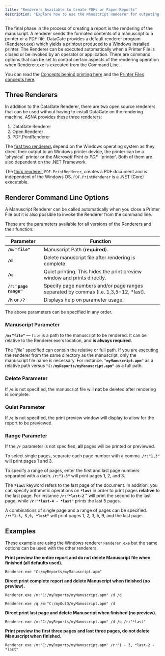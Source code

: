 ```yaml
---
title: "Renderers Available to Create PDFs or Paper Reports"
description: "Explore how to use the Manuscript Renderer for outputing to a printer, including the command line options."
---
```


The final phase in the process of creating a report is the rendering of the manuscript. A renderer sends the formated contents of a manuscript to a printer or a PDF file. DataGate provides a default renderer program (Renderer.exe) which yields a printout produced to a Windows installed printer. The Renderer can be executed automatically when a Printer File is closed or be invoked by an operator or application. There are command options that can be set to control certain aspects of the rendering operation when Renderer.exe is executed from the Command Line.

You can read the [Concepts behind printing here](/concepts/printing/printing-introduction.html) and the [Printer Files concepts here](/concepts/printing/printer-files.html).

## Three Renderers
In addition to the DataGate Renderer, there are two open source renderers that can be used without having to install DataGate on the rendering machine. ASNA provides these three renderers:
 1. DataGate Renderer
 2. Open.Renderer
 3. PDF.PrintRenderer

The [first two renderers](/manuals/hosting/mom/rendering-in-windows.html) depend on the Windows operating system as they direct their output to an Windows printer device, the printer can be a 'physical' printer or the _Microsoft Print to PDF_ &nbsp;'printer'. Both of them are also dependent on the .NET Framework.
 
The [third renderer](/manuals/hosting/mom/rendering-in-linux.html), `PDF.PrintRenderer`, creates a PDF document and is independent of the Windows OS. `PDF.PrintRenderer` is a .NET (Core) executable.

## Renderer Command Line Options

A Manuscript Renderer can be called automatically when you close a Printer File but it is also possible to invoke the Renderer from the command line.

These are the parameters available for all versions of the Renderers and their function:

| Parameter | Function
| --------- | --------
| **`/m:"file"`** | Manuscript Path (**required**).
| **`/d`** | Delete manuscript file after rendering is complete.
| **`/q`** | Quiet printing. This hides the print preview window and prints directly.
| **`/r:"page range"`** | Specify page numbers and/or page ranges separated by commas (i.e. 1,3,5-12, *last).
| **`/h`** or **`/?`** | Displays help on parameter usage.

The above parameters can be specified in any order.

### Manuscript Parameter
**`/m:"file"`** — `file` is a path to the manuscript to be rendered. It can be relative to the Renderer.exe's location, and **is always required**.

The "_file_" specified can contain the relative or full path. If you are executing the renderer from the same directory as the manuscript, only the manuscript file name is necessary. For instance. **`"myManuscript.apm"`** as a relative path versus **`"C:/myReports/myManuscript.apm"`** as a full path.

### Delete Parameter
If **`/d`** is not specified, the manuscript file will **not** be deleted after rendering is complete.

### Quiet Parameter
If **`/q`** is not specified, the print preview window will display to allow for the report to be previewed.

### Range Parameter
If the **`/r`** parameter is not specified, **all** pages will be printed or previewed. 

To select single pages, separate each page number with a comma. **`/r:"1,3"`** will print pages 1 and 3. 

To specify a range of pages, enter the first and last page numbers separated with a dash. **`/r:"1-3"`** will print pages 1, 2, and 3.  

The **`*last`** keyword refers to the last page of the document. In addition, you can specify arithmetic operations on **`*last`** in order to print pages **relative** to the last page. For instance **`/r:"*last-2`** " will print the second to the last page, while **`/r:"*last-4 - *last"`** prints the last 5 pages.

A combinations of single page and a range of pages can be specified. **`/r:"1-3, 5,9, *last"`** will print pages 1, 2, 3, 5, 9, and the last page.


## Examples

These example are using the Windows renderer `Renderer.exe` but the same options can be used with the other renderers.

**Print preview the entire report and do not delete Manuscript file when finished (all defaults used).**

`Renderer.exe "C:/myReports/myManuscript.apm"`

**Direct print complete report and delete Manuscript when finished (no preview).**

`Renderer.exe /m:"C:/myReports/myManuscript.apm" /d /q`

`Renderer.exe /q /m:"C:/myOutQ/myManuscript.apm" /d `

**Direct print last page and delete Manuscript when finished (no preview).**

`Renderer.exe /m:"C:/myReports/myManuscript.apm" /d /q /r:"*last"`

**Print preview the first three pages and last three pages, do not delete Manuscript when finished.**

`Renderer.exe /m:"C:/myReports/myManuscript.apm" /r:"1 - 3, *last-2 - *last"`




